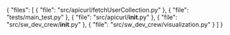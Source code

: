 {
  "files": [
    {
      "file": "src/apicurl/fetchUserCollection.py"
    },
    {
      "file": "tests/main_test.py"
    },
    {
      "file": "src/apicurl/__init__.py"
    },
    {
      "file": "src/sw_dev_crew/__init__.py"
    },
    {
      "file": "src/sw_dev_crew/visualization.py"
    }
  ]
}